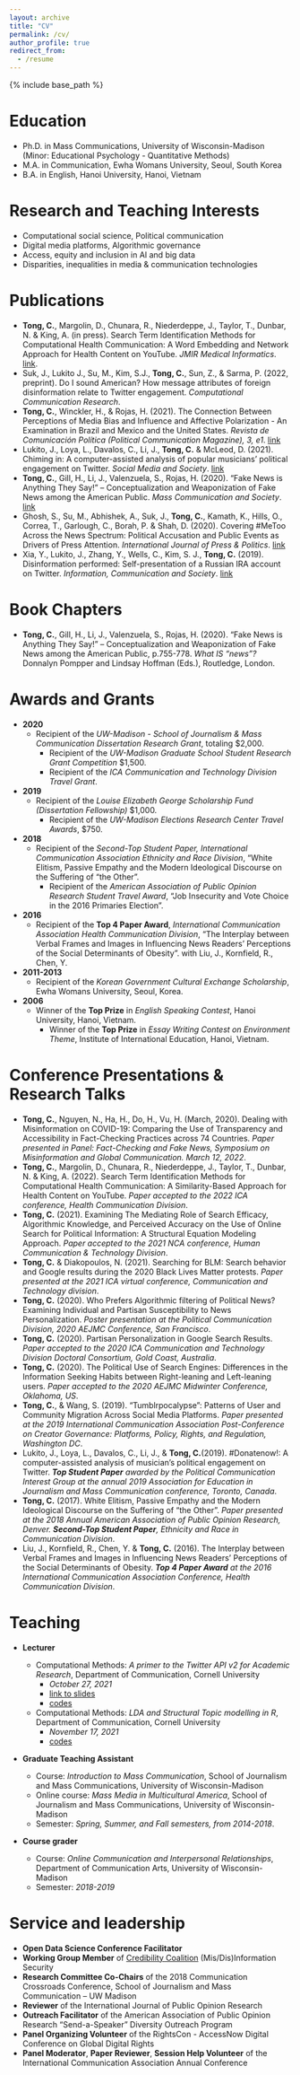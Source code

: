 ```yaml
---
layout: archive
title: "CV"
permalink: /cv/
author_profile: true
redirect_from:
  - /resume
---
```


{% include base_path %}

Education
======
* Ph.D. in Mass Communications, University of Wisconsin-Madison (Minor: Educational Psychology - Quantitative Methods)
* M.A. in Communication, Ewha Womans University, Seoul, South Korea
* B.A. in English, Hanoi University, Hanoi, Vietnam

Research and Teaching Interests
======
* Computational social science, Political communication
* Digital media platforms, Algorithmic governance
* Access, equity and inclusion in AI and big data
* Disparities, inequalities in media & communication technologies

Publications
======
* **Tong, C.**, Margolin, D., Chunara, R., Niederdeppe, J., Taylor, T., Dunbar, N. & King, A. (in press). Search Term Identification Methods for Computational Health Communication: A Word Embedding and Network Approach for Health Content on YouTube. _JMIR Medical Informatics_. [link](http://dx.doi.org/10.2196/37862).
* Suk, J., Lukito J., Su, M., Kim, S.J., **Tong, C.**, Sun, Z., & Sarma, P. (2022, preprint). Do I sound American? How message attributes of foreign disinformation relate to Twitter engagement. _Computational Communication Research_. 
* **Tong, C.**, Winckler, H., & Rojas, H. (2021). The Connection Between Perceptions of Media Bias and Influence and Affective Polarization - An Examination in Brazil and Mexico and the United States. _Revista de Comunicación Política (Political Communication Magazine), 3, e1_. [link](https://doi.org/10.29105/rcp3-1)
* Lukito, J., Loya, L., Davalos, C., Li, J., **Tong, C.** & McLeod, D. (2021). Chiming in: A computer-assisted analysis of popular musicians’ political engagement on Twitter. _Social Media and Society_. 
[link](https://doi.org/10.1177/20563051211019013)
* **Tong, C.**, Gill, H., Li, J., Valenzuela, S., Rojas, H. (2020). “Fake News is Anything They Say!” – Conceptualization and Weaponization of Fake News among the American Public. _Mass Communication and Society_. 
[link](https://doi.org/10.1080/15205436.2020.1789661)
* Ghosh, S., Su, M., Abhishek, A., Suk, J., **Tong, C.**, Kamath, K., Hills, O., Correa, T., Garlough, C., Borah, P. & Shah, D. (2020). Covering #MeToo Across the News Spectrum: Political Accusation and Public Events as Drivers of Press Attention. _International Journal of Press & Politics_. 
[link](https://doi.org/10.1177/1940161220968081)
* Xia, Y., Lukito, J., Zhang, Y., Wells, C., Kim, S. J., **Tong, C.** (2019). Disinformation performed: Self-presentation of a Russian IRA account on Twitter. _Information, Communication and Society_. 
[link](https://doi.org/10.1080/1369118X.2019.1621921)

Book Chapters
======
* **Tong, C.**, Gill, H., Li, J., Valenzuela, S., Rojas, H. (2020). “Fake News is Anything They Say!” – Conceptualization and Weaponization of Fake News among the American Public, p.755-778. _What IS “news”?_ Donnalyn Pompper and Lindsay Hoffman (Eds.), Routledge, London. 

Awards and Grants
======
* **2020**	
    * Recipient of the _UW-Madison - School of Journalism & Mass Communication Dissertation Research Grant_, totaling $2,000.
	  * Recipient of the _UW-Madison Graduate School Student Research Grant Competition_ $1,500.
	  * Recipient of the _ICA Communication and Technology Division Travel Grant_.
* **2019**	
    * Recipient of the _Louise Elizabeth George Scholarship Fund (Dissertation Fellowship)_ $1,000.
	  * Recipient of the _UW-Madison Elections Research Center Travel Awards_, $750.
* **2018**	
    * Recipient of the _Second-Top Student Paper, International Communication Association Ethnicity and Race Division_, “White Elitism, Passive Empathy and the Modern Ideological Discourse on the Suffering of “the Other”.
	  * Recipient of the _American Association of Public Opinion Research Student Travel Award_, “Job Insecurity and Vote Choice in the 2016 Primaries Election”. 
* **2016**	
    * Recipient of the **Top 4 Paper Award**, _International Communication Association Health Communication Division_, “The Interplay between Verbal Frames and Images in Influencing News Readers’ Perceptions of the Social Determinants of Obesity”. with Liu, J., Kornfield, R., Chen, Y.
* **2011-2013**	
    * Recipient of the _Korean Government Cultural Exchange Scholarship_, Ewha Womans University, Seoul, Korea.
* **2006**	
    * Winner of the **Top Prize** in _English Speaking Contest_, Hanoi University, Hanoi, Vietnam.
	  * Winner of the **Top Prize** in _Essay Writing Contest on Environment Theme_, Institute of International Education, Hanoi, Vietnam. 

Conference Presentations & Research Talks
======
* **Tong, C.**, Nguyen, N., Ha, H., Do, H., Vu, H. (March, 2020). Dealing with Misinformation on COVID-19: Comparing the Use of Transparency and Accessibility in Fact-Checking Practices across 74 Countries. _Paper presented in Panel: Fact-Checking and Fake News, Symposium on Misinformation and Global Communication. March 12, 2022_.
* **Tong, C.**, Margolin, D., Chunara, R., Niederdeppe, J., Taylor, T., Dunbar, N. & King, A. (2022). Search Term Identification Methods for Computational Health Communication: A Similarity-Based Approach for Health Content on YouTube. _Paper accepted to the 2022 ICA conference, Health Communication Division_.
* **Tong, C.** (2021). Examining The Mediating Role of Search Efficacy, Algorithmic Knowledge, and Perceived Accuracy on the Use of Online Search for Political Information: A Structural Equation Modeling Approach. _Paper accepted to the 2021 NCA conference, Human Communication & Technology Division_.  
* **Tong, C.** & Diakopoulos, N. (2021). Searching for BLM: Search behavior and Google results during the 2020 Black Lives Matter protests. _Paper presented at the 2021 ICA virtual conference, Communication and Technology division_.
* **Tong, C.** (2020). Who Prefers Algorithmic filtering of Political News? Examining Individual and Partisan Susceptibility to News Personalization. _Poster presentation at the Political Communication Division, 2020 AEJMC Conference, San Francisco_.
* **Tong, C.** (2020). Partisan Personalization in Google Search Results. _Paper accepted to the 2020 ICA Communication and Technology Division Doctoral Consortium, Gold Coast, Australia_. 
* **Tong, C.** (2020). The Political Use of Search Engines: Differences in the Information Seeking Habits between Right-leaning and Left-leaning users. _Paper accepted to the 2020 AEJMC Midwinter Conference, Oklahoma, US_. 
* **Tong, C.**, & Wang, S. (2019). “Tumblrpocalypse”: Patterns of User and Community Migration Across Social Media Platforms. _Paper presented at the 2019 International Communication Association Post-Conference on Creator Governance: Platforms, Policy, Rights, and Regulation, Washington DC_.
* Lukito, J., Loya, L., Davalos, C., Li, J., & **Tong, C.**(2019). #Donatenow!: A computer-assisted analysis of musician’s political engagement on Twitter. _**Top Student Paper** awarded by the Political Communication Interest Group at the annual 2019 Association for Education in Journalism and Mass Communication conference, Toronto, Canada_.
* **Tong, C.** (2017). White Elitism, Passive Empathy and the Modern Ideological Discourse on the Suffering of “the Other”. _Paper presented at the 2018 Annual American Association of Public Opinion Research, Denver. **Second-Top Student Paper**, Ethnicity and Race in Communication Division_.
* Liu, J., Kornfield, R., Chen, Y. & **Tong, C.** (2016). The Interplay between Verbal Frames and Images in Influencing News Readers’ Perceptions of the Social Determinants of Obesity. _**Top 4 Paper Award** at the 2016 International Communication Association Conference, Health Communication Division_.

Teaching
======
* **Lecturer** 	        	       
    * Computational Methods: _A primer to the Twitter API v2 for Academic Research_, Department of Communication, Cornell University
        * _October 27, 2021_
        * [link to slides](http://chautong.github.io/files/twitter_workshop_Cornell.pdf)
        * [codes](http://chautong.github.io/files/academictwitteR.html)
    * Computational Methods: _LDA and Structural Topic modelling in R_, Department of Communication, Cornell University
        * _November 17, 2021_
        * [codes](http://chautong.github.io/files/topicmodels.html)

* **Graduate Teaching Assistant**	
    * Course: _Introduction to Mass Communication_, School of Journalism and Mass Communications, University of Wisconsin-Madison
    * Online course: _Mass Media in Multicultural America_, School of Journalism and Mass Communications, University of Wisconsin-Madison
    * Semester: _Spring, Summer, and Fall semesters, from 2014-2018_. 	 	

* **Course grader**
    * Course: _Online Communication and Interpersonal Relationships_, Department of Communication Arts, University of Wisconsin-Madison
    * Semester: _2018-2019_

Service and leadership
======
* **Open Data Science Conference Facilitator**
* **Working Group Member** of [Credibility Coalition](https://misinfocon.com/) (Mis/Dis)Information Security
* **Research Committee Co-Chairs** of the 2018 Communication Crossroads Conference, School of Journalism and Mass Communication – UW Madison
* **Reviewer** of the International Journal of Public Opinion Research
* **Outreach Facilitator** of the American Association of Public Opinion Research “Send-a-Speaker” Diversity Outreach Program
* **Panel Organizing Volunteer** of the RightsCon - AccessNow Digital Conference on Global Digital Rights
* **Panel Moderator**, **Paper Reviewer**, **Session Help Volunteer** of the International Communication Association Annual Conference


